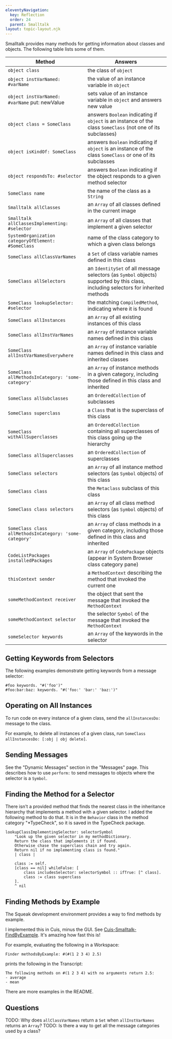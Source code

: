 ```yaml
---
eleventyNavigation:
  key: Reflection
  order: 24
  parent: Smalltalk
layout: topic-layout.njk
---
```


Smalltalk provides many methods for
getting information about classes and objects.
The following table lists some of them.

| Method                                                  | Answers                                                                                                                            |
| ------------------------------------------------------- | ---------------------------------------------------------------------------------------------------------------------------------- |
| `object class`                                          | the class of `object`                                                                                                              |
| `object instVarNamed: #varName`                         | the value of an instance variable in `object`                                                                                      |
| `object instVarNamed: #varName` put: newValue           | sets value of an instance variable in `object` and answers new value                                                               |
| `object class = SomeClass`                              | answers `Boolean` indicating if `object` is an instance of the class `SomeClass` (not one of its subclasses)                       |
| `object isKindOf: SomeClass`                            | answers `Boolean` indicating if `object` is an instance of the class `SomeClass` or one of its subclasses                          |
| `object respondsTo: #selector`                          | answers `Boolean` indicating if the object responds to a given method selector                                                     |
| `SomeClass name`                                        | the name of the class as a `String`                                                                                                |
| `Smalltalk allClasses`                                  | an `Array` of all classes defined in the current image                                                                             |
| `Smalltalk allClassesImplementing: #selector`           | an `Array` of all classes that implement a given selector                                                                          |
| `SystemOrganization categoryOfElement: #SomeClass`      | name of the class category to which a given class belongs                                                                          |
| `SomeClass allClassVarNames`                            | a `Set` of class variable names defined in this class                                                                              |
| `SomeClass allSelectors`                                | an `IdentitySet` of all message selectors (as `Symbol` objects) supported by this class, including selectors for inherited methods |
| `SomeClass lookupSelector: #selector`                   | the matching `CompiledMethod`, indicating where it is found                                                                        |
| `SomeClass allInstances`                                | an `Array` of all existing instances of this class                                                                                 |
| `SomeClass allInstVarNames`                             | an `Array` of instance variable names defined in this class                                                                        |
| `SomeClass allInstVarNamesEverywhere`                   | an `Array` of instance variable names defined in this class and inherited classes                                                  |
| `SomeClass allMethodsInCategory: 'some-category'`       | an `Array` of instance methods in a given category, including those defined in this class and inherited                            |
| `SomeClass allSubclasses`                               | an `OrderedCollection` of subclasses                                                                                               |
| `SomeClass superclass`                                  | a `Class` that is the superclass of this class                                                                                     |
| `SomeClass withAllSuperclasses`                         | an `OrderedCollection` containing all superclasses of this class going up the hierarchy                                            |
| `SomeClass allSuperclasses`                             | an `OrderedCollection` of superclasses                                                                                             |
| `SomeClass selectors`                                   | an `Array` of all instance method selectors (as `Symbol` objects) of this class                                                    |
| `SomeClass class`                                       | the `Metaclass` subclass of this class                                                                                             |
| `SomeClass class selectors`                             | an `Array` of all class method selectors (as `Symbol` objects) of this class                                                       |
| `SomeClass class allMethodsInCategory: 'some-category'` | an `Array` of class methods in a given category, including those defined in this class and inherited                               |
| `CodeListPackages installedPackages`                    | an `Array` of `CodePackage` objects (appear in System Browser class category pane)                                                 |
| `thisContext sender`                                    | a `MethodContext` describing the method that invoked the current one                                                               |
| `someMethodContext receiver`                            | the object that sent the message that invoked the `MethodContext`                                                                  |
| `someMethodContext selector`                            | the selector `Symbol` of the message that invoked the `MethodContext`                                                              |
| `someSelector keywords`                                 | an `Array` of the keywords in the selector                                                                                         |

## Getting Keywords from Selectors

The following examples demonstrate getting keywords from a message selector:

```smalltalk
#foo keywords. "#('foo')"
#foo:bar:baz: keywords. "#('foo:' 'bar:' 'baz:')"
```

## Operating on All Instances

To run code on every instance of a given class,
send the `allInstancesDo:` message to the class.

For example, to delete all instances of a given class, run
`SomeClass allInstancesDo: [:obj | obj delete]`.

## Sending Messages

See the "Dynamic Messages" section in the "Messages" page.
This describes how to use `perform:` to send messages to objects
where the selector is a `Symbol`.

## Finding the Method for a Selector

There isn't a provided method that finds the nearest class in the
inheritance hierarchy that implements a method with a given selector.
I added the following method to do that.
It is in the `Behavior` class in the method category "\*TypeCheck",
so it is saved in the TypeCheck package.

```smalltalk
lookupClassImplementingSelector: selectorSymbol
    "Look up the given selector in my methodDictionary.
    Return the class that implements it if found.
    Otherwise chase the superclass chain and try again.
    Return nil if no implementing class is found."
    | class |

    class := self.
    [class == nil] whileFalse: [
        class includesSelector: selectorSymbol :: ifTrue: [^ class].
        class := class superclass
    ].
    ^ nil
```

## Finding Methods by Example

The Squeak development environment provides a way to find methods by example.

I implemented this in Cuis, minus the GUI.
See <a href="https://github.com/mvolkmann/Cuis-Smalltalk-FindByExample"
target="_blank">Cuis-Smalltalk-FindByExample</a>.
It's amazing how fast this is!

For example, evaluating the following in a Workspace:

```smalltalk
Finder methodsByExample: #(#(1 2 3 4) 2.5)
```

prints the following in the Transcript:

```text
The following methods on #(1 2 3 4) with no arguments return 2.5:
- average
- mean
```

There are more examples in the README.

## Questions

TODO: Why does `allClassVarNames` return a `Set` when `allInstVarNames` returns an `Array`?
TODO: Is there a way to get all the message categories used by a class?
